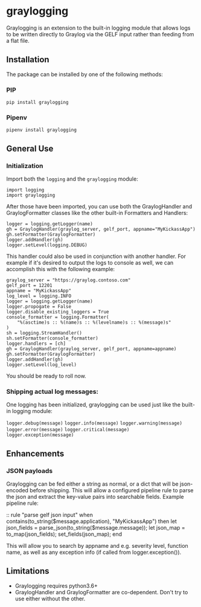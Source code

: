 # graylogging

Graylogging is an extension to the built-in logging module that allows logs to be written directly to Graylog via the GELF input rather than feeding from a flat file.

## Installation

The package can be installed by one of the following methods:

### PIP

    pip install graylogging

### Pipenv

    pipenv install graylogging

## General Use


### Initialization

Import both the `logging` and the `graylogging` module:

    import logging
    import graylogging

After those have been imported, you can use both the GraylogHandler and GraylogFormatter classes like the other built-in Formatters and Handlers:

    logger = logging.getLogger(name)
    gh = GraylogHandler(graylog_server, gelf_port, appname="MyKickassApp")
    gh.setFormatter(GraylogFormatter)
    logger.addHandler(gh)
    logger.setLevel(logging.DEBUG)

This handler could also be used in conjunction with another handler. For example if it's desired to output the logs to console as well, we can accomplish this with the following example:

    graylog_server = "https://graylog.contoso.com"
    gelf_port = 12201
    appname = "MyKickassApp"
    log_level = logging.INFO
    logger = logging.getLogger(name)
    logger.propogate = False
    logger.disable_existing_loggers = True
    console_formatter = logging.Formatter(
        "%(asctime)s :: %(name)s :: %(levelname)s :: %(message)s"
    )
    sh = logging.StreamHandler()
    sh.setFormatter(console_formatter)
    logger.handlers = [ch]
    gh = GraylogHandler(graylog_server, gelf_port, appname=appname)
    gh.setFormatter(GraylogFormatter)
    logger.addHandler(gh)
    logger.setLevel(log_level)

You should be ready to roll now.

### Shipping actual log messages:

One logging has been initialized, graylogging can be used just like the built-in logging module:

`logger.debug(message)`
`logger.info(message)`
`logger.warning(message)`
`logger.error(message)`
`logger.critical(message)`
`logger.exception(message)`

## Enhancements

### JSON payloads

Graylogging can be fed either a string as normal, or a dict that will be json-encoded before shipping. This will allow a configured pipeline rule to parse the json and extract the key-value pairs into searchable fields. Example pipeline rule:

::
    rule "parse gelf json input"
    when
      contains(to_string($message.application), "MyKickassApp")
    then
      let json_fields = parse_json(to_string($message.message));
      let json_map = to_map(json_fields);
      set_fields(json_map);
    end

This will allow you to search by appname and e.g. severity level, function name, as well as any exception info (if called from logger.exception()).

## Limitations

* Graylogging requires python3.6+
* GraylogHandler and GraylogFormatter are co-dependent. Don't try to use either without the other.

